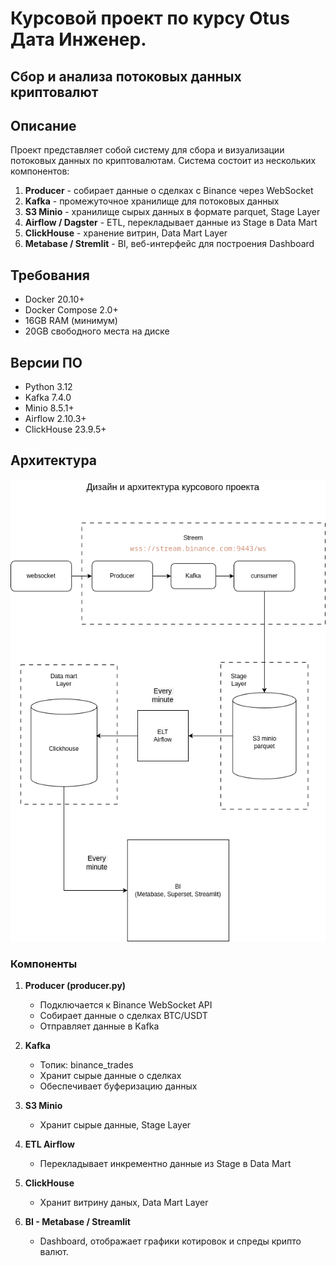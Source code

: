 # Курсовой проект по курсу Otus Дата Инженер.
## Сбор и анализа потоковых данных криптовалют

## Описание

Проект представляет собой систему для сбора и визуализации 
потоковых данных по криптовалютам. Система состоит из нескольких компонентов:

1. **Producer** - собирает данные о сделках с Binance через WebSocket
2. **Kafka** - промежуточное хранилище для потоковых данных
3. **S3 Minio** - хранилище сырых данных в формате parquet, Stage Layer
4. **Airflow / Dagster** - ETL, перекладывает данные из Stage в Data Mart
5. **ClickHouse** - хранение витрин, Data Mart Layer
6. **Metabase / Stremlit** - BI, веб-интерфейс для построения Dashboard

## Требования

- Docker 20.10+
- Docker Compose 2.0+
- 16GB RAM (минимум)
- 20GB свободного места на диске

## Версии ПО
- Python 3.12
- Kafka 7.4.0
- Minio 8.5.1+
- Airflow 2.10.3+
- ClickHouse 23.9.5+

## Архитектура


![Архитектура](docs/arhitecture.png)

### Компоненты

1. **Producer (producer.py)**
   - Подключается к Binance WebSocket API
   - Собирает данные о сделках BTC/USDT
   - Отправляет данные в Kafka

2. **Kafka**
   - Топик: binance_trades
   - Хранит сырые данные о сделках
   - Обеспечивает буферизацию данных

3. **S3 Minio**
   - Хранит сырые данные, Stage Layer

4. **ETL Airflow**
   - Перекладывает инкрементно данные из Stage в Data Mart
 
5. **ClickHouse**
   - Хранит витрину даных, Data Mart Layer

6. **BI - Metabase / Streamlit**
   - Dashboard, отображает графики котировок и спреды крипто валют.

